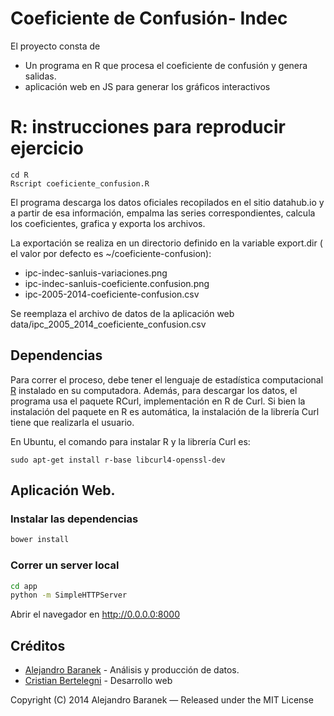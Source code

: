 # Coeficiente de Confusión- Indec

El proyecto consta de
* Un programa en R que procesa el coeficiente de confusión y genera salidas.
* aplicación web en JS para generar los gráficos interactivos

# R: instrucciones para reproducir ejercicio 

```
cd R
Rscript coeficiente_confusion.R
```
El programa descarga los datos oficiales recopilados en el sitio datahub.io y a partir de esa información, empalma las series correspondientes, calcula los coeficientes, grafica y exporta los archivos.

La exportación se realiza en un directorio definido en la variable export.dir ( el valor por defecto es ~/coeficiente-confusion):
* ipc-indec-sanluis-variaciones.png
* ipc-indec-sanluis-coeficiente.confusion.png
* ipc-2005-2014-coeficiente-confusion.csv

Se reemplaza el archivo de datos de la aplicación web data/ipc_2005_2014_coeficiente_confusion.csv

## Dependencias 
Para correr el proceso, debe tener el lenguaje de estadística computacional [R](http://www.r-project.org/) instalado en su computadora.
Además, para descargar los datos, el programa usa el paquete RCurl, implementación en R de Curl. Si bien la instalación del paquete en R es automática, la instalación de la librería Curl tiene que realizarla el usuario. 

En Ubuntu, el comando para instalar R y la librería Curl es:
```
sudo apt-get install r-base libcurl4-openssl-dev 
```

## Aplicación Web.

### Instalar las dependencias

```bash
bower install
```

### Correr un server local

```bash
cd app
python -m SimpleHTTPServer
```

Abrir el navegador en http://0.0.0.0:8000



## Créditos

- [Alejandro Baranek]   - Análisis y producción de datos.
- [Cristian Bertelegni] - Desarrollo web


[Alejandro Baranek]:https://twitter.com/ken4rab  
[Cristian Bertelegni]:http://twitter.com/cbertelegni

Copyright (C) 2014 Alejandro Baranek — Released under the MIT License
